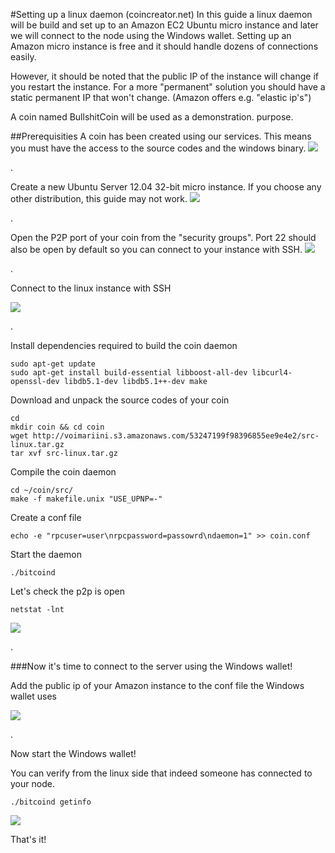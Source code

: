 ﻿

#Setting up a linux daemon (coincreator.net)
In this guide a linux daemon will be build and set up to an Amazon EC2 Ubuntu micro instance and later we will connect to the node using the Windows wallet. Setting up an Amazon micro instance is free and it should handle dozens of connections easily.

 However, it should be noted that the public IP of the instance will change if you restart the instance. For a more "permanent" solution you should have a static permanent IP that won't change. (Amazon offers e.g. "elastic ip's") 

 A coin named BullshitCoin will be used as a demonstration. purpose.

##Prerequisities
A coin has been created using our services. This means you must have the access to the source codes and the windows binary.
![](https://raw.github.com/coincreator/tutorials/master/tutorials/LinuxDaemonHosting/coindetails.png)
 
.



Create a new Ubuntu Server 12.04 32-bit micro instance. If you choose any other distribution, this guide may not work.
![](https://raw.github.com/coincreator/tutorials/master/tutorials/LinuxDaemonHosting/chooseinstance.png)
 
.



Open the P2P port of your coin from the "security groups". Port 22 should also be open by default so you can connect to your instance with SSH.
![](https://raw.github.com/coincreator/tutorials/master/tutorials/LinuxDaemonHosting/openp2p.png)
 
.




Connect to the linux instance with SSH

![](https://raw.github.com/coincreator/tutorials/master/tutorials/LinuxDaemonHosting/shellopen.png)
 

.


Install dependencies required to build the coin daemon

    sudo apt-get update
	sudo apt-get install build-essential libboost-all-dev libcurl4-openssl-dev libdb5.1-dev libdb5.1++-dev make

Download and unpack the source codes of your coin

    cd
    mkdir coin && cd coin
    wget http://voimariini.s3.amazonaws.com/53247199f98396855ee9e4e2/src-linux.tar.gz
    tar xvf src-linux.tar.gz
    
Compile the coin daemon

    cd ~/coin/src/
    make -f makefile.unix "USE_UPNP=-"

Create a conf file

    echo -e "rpcuser=user\nrpcpassword=passowrd\ndaemon=1" >> coin.conf

Start the daemon

    ./bitcoind

Let's check the p2p is open

    netstat -lnt 

![](checkp2popen.png)
 
.


###Now it's time to connect to the server using the Windows wallet!

Add the public ip of your Amazon instance to the conf file the Windows wallet uses

![](https://raw.github.com/coincreator/tutorials/master/tutorials/LinuxDaemonHosting/addnodeip.png)
 
.


Now start the Windows wallet!

You can verify from the linux side that indeed someone has connected to your node.

    ./bitcoind getinfo

![](https://raw.github.com/coincreator/tutorials/master/tutorials/LinuxDaemonHosting/1connection.png)

That's it!